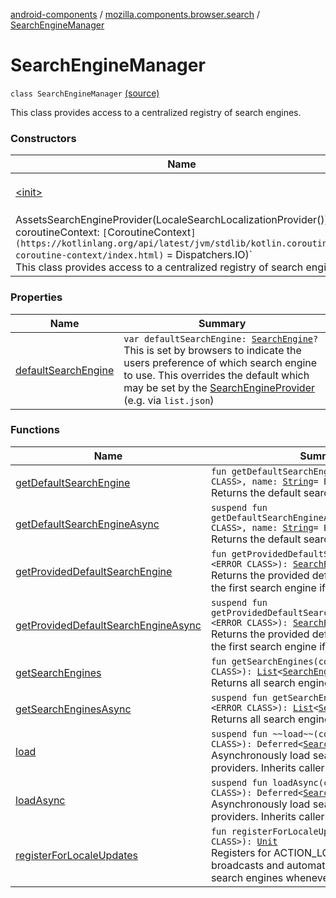 [android-components](../../index.md) / [mozilla.components.browser.search](../index.md) / [SearchEngineManager](./index.md)

# SearchEngineManager

`class SearchEngineManager` [(source)](https://github.com/mozilla-mobile/android-components/blob/master/components/browser/search/src/main/java/mozilla/components/browser/search/SearchEngineManager.kt#L28)

This class provides access to a centralized registry of search engines.

### Constructors

| Name | Summary |
|---|---|
| [&lt;init&gt;](-init-.md) | `SearchEngineManager(providers: `[`List`](https://kotlinlang.org/api/latest/jvm/stdlib/kotlin.collections/-list/index.html)`<`[`SearchEngineProvider`](../../mozilla.components.browser.search.provider/-search-engine-provider/index.md)`> = listOf(
            AssetsSearchEngineProvider(LocaleSearchLocalizationProvider())), coroutineContext: `[`CoroutineContext`](https://kotlinlang.org/api/latest/jvm/stdlib/kotlin.coroutines/-coroutine-context/index.html)` = Dispatchers.IO)`<br>This class provides access to a centralized registry of search engines. |

### Properties

| Name | Summary |
|---|---|
| [defaultSearchEngine](default-search-engine.md) | `var defaultSearchEngine: `[`SearchEngine`](../-search-engine/index.md)`?`<br>This is set by browsers to indicate the users preference of which search engine to use. This overrides the default which may be set by the [SearchEngineProvider](../../mozilla.components.browser.search.provider/-search-engine-provider/index.md) (e.g. via `list.json`) |

### Functions

| Name | Summary |
|---|---|
| [getDefaultSearchEngine](get-default-search-engine.md) | `fun getDefaultSearchEngine(context: <ERROR CLASS>, name: `[`String`](https://kotlinlang.org/api/latest/jvm/stdlib/kotlin/-string/index.html)` = EMPTY): `[`SearchEngine`](../-search-engine/index.md)<br>Returns the default search engine. |
| [getDefaultSearchEngineAsync](get-default-search-engine-async.md) | `suspend fun getDefaultSearchEngineAsync(context: <ERROR CLASS>, name: `[`String`](https://kotlinlang.org/api/latest/jvm/stdlib/kotlin/-string/index.html)` = EMPTY): `[`SearchEngine`](../-search-engine/index.md)<br>Returns the default search engine. |
| [getProvidedDefaultSearchEngine](get-provided-default-search-engine.md) | `fun getProvidedDefaultSearchEngine(context: <ERROR CLASS>): `[`SearchEngine`](../-search-engine/index.md)<br>Returns the provided default search engine or the first search engine if the default is not set. |
| [getProvidedDefaultSearchEngineAsync](get-provided-default-search-engine-async.md) | `suspend fun getProvidedDefaultSearchEngineAsync(context: <ERROR CLASS>): `[`SearchEngine`](../-search-engine/index.md)<br>Returns the provided default search engine or the first search engine if the default is not set. |
| [getSearchEngines](get-search-engines.md) | `fun getSearchEngines(context: <ERROR CLASS>): `[`List`](https://kotlinlang.org/api/latest/jvm/stdlib/kotlin.collections/-list/index.html)`<`[`SearchEngine`](../-search-engine/index.md)`>`<br>Returns all search engines. |
| [getSearchEnginesAsync](get-search-engines-async.md) | `suspend fun getSearchEnginesAsync(context: <ERROR CLASS>): `[`List`](https://kotlinlang.org/api/latest/jvm/stdlib/kotlin.collections/-list/index.html)`<`[`SearchEngine`](../-search-engine/index.md)`>`<br>Returns all search engines. |
| [load](load.md) | `suspend fun ~~load~~(context: <ERROR CLASS>): Deferred<`[`SearchEngineList`](../../mozilla.components.browser.search.provider/-search-engine-list/index.md)`>`<br>Asynchronously load search engines from providers. Inherits caller's [CoroutineContext](https://kotlinlang.org/api/latest/jvm/stdlib/kotlin.coroutines/-coroutine-context/index.html). |
| [loadAsync](load-async.md) | `suspend fun loadAsync(context: <ERROR CLASS>): Deferred<`[`SearchEngineList`](../../mozilla.components.browser.search.provider/-search-engine-list/index.md)`>`<br>Asynchronously load search engines from providers. Inherits caller's [CoroutineContext](https://kotlinlang.org/api/latest/jvm/stdlib/kotlin.coroutines/-coroutine-context/index.html). |
| [registerForLocaleUpdates](register-for-locale-updates.md) | `fun registerForLocaleUpdates(context: <ERROR CLASS>): `[`Unit`](https://kotlinlang.org/api/latest/jvm/stdlib/kotlin/-unit/index.html)<br>Registers for ACTION_LOCALE_CHANGED broadcasts and automatically reloads the search engines whenever the locale changes. |
